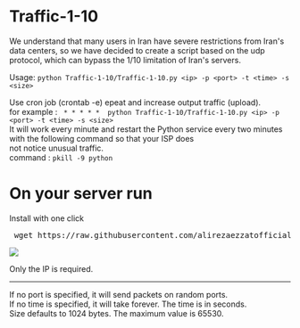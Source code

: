 

# Traffic-1-10
</b> We understand that many users in Iran have severe restrictions from Iran's data centers, so we have decided to create a
script based on the udp protocol, which can bypass the 1/10 limitation of Iran's servers.</br>

Usage: `python Traffic-1-10/Traffic-1-10.py <ip> -p <port> -t <time> -s <size>`

Use cron job (crontab -e) epeat and increase output traffic (upload).<br>
for example : ` * * * * *  python Traffic-1-10/Traffic-1-10.py <ip> -p <port> -t <time> -s <size>`<br>
It will work every minute and restart the Python service every two minutes with the following command so that your ISP does<br>
not notice unusual traffic. <br>
command : `pkill -9 python`<br>

 <h1> On your server run </h1>
 Install with one click 
<pre> wget https://raw.githubusercontent.com/alirezaezzatofficial/Traffic-1-10/main/setup.sh && bash setup.sh </pre>    
 
 <img src="https://0-4-1.ir/dl/Traffic-1-10.png">

Only the IP is required.<hr>
If no port is specified, it will send packets on random ports.<br>
If no time is specified, it will take forever. The time is in seconds.<br>
Size defaults to 1024 bytes. The maximum value is 65530.<br>
  

